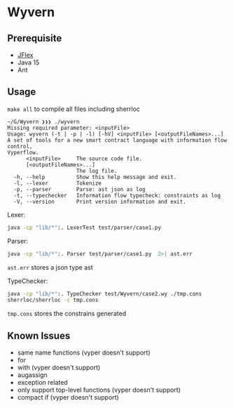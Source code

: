 # Wyvern

## Prerequisite

* [JFlex](https://jflex.de/)
* Java 15
* Ant


## Usage
```make all``` to compile all files including sherrloc

```console
~/G/Wyvern ❯❯❯ ./wyvern
Missing required parameter: <inputFile>
Usage: wyvern (-t | -p | -l) [-hV] <inputFile> [<outputFileNames>...]
A set of tools for a new smart contract language with information flow control,
Vyperflow.
      <inputFile>     The source code file.
      [<outputFileNames>...]
                      The log file.
  -h, --help          Show this help message and exit.
  -l, --lexer         Tokenize
  -p, --parser        Parse: ast json as log
  -t, --typechecker   Information flow typecheck: constraints as log
  -V, --version       Print version information and exit.
```

Lexer:

```bash
java -cp "lib/*":. LexerTest test/parser/case1.py
```

Parser:

```bash
java -cp "lib/*":. Parser test/parser/case1.py  2>| ast.err
```
```ast.err``` stores a json type ast

TypeChecker:

```bash
java -cp "lib/*":. TypeChecker test/Wyvern/case2.wy ./tmp.cons
sherrloc/sherrloc -c tmp.cons 
```
```tmp.cons``` stores the constrains generated

## Known Issues

* same name functions (vyper doesn't support)
* for 
* with (vyper doesn't support)
* augassign 
* exception related
* only support top-level functions (vyper doesn't support)
* compact if (vyper doesn't support)
